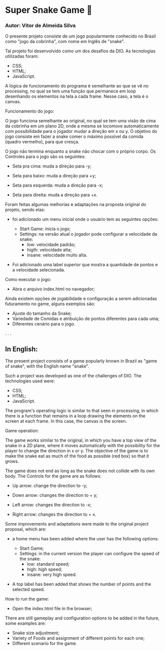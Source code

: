 # Super Snake Game :snake:

### Autor: Vitor de Almeida Silva

O presente projeto consiste de um jogo popularmente conhecido no Brasil como "jogo da cobrinha", com nome em Inglês de "snake".

Tal projeto foi desenvolvido como um dos desafios da DIO. As tecnologias utilizadas foram:

- CSS;
- HTML;
-  JavaScript.

A lógica de funcionamento do programa é semelhante ao que se vê no processing, no qual se tem uma função que permanece em loop desenhando os elementos na tela a cada frame. Nesse caso, a tela é o canvas. 

Funcionamento do jogo:

O jogo funciona semelhante ao original, no qual se tem uma visão de cima da cobrinha em um plano 2D, onde a mesma se locomove automaticamente com possibilidade para o jogador mudar a direção em x ou y. O objetivo do jogo consiste em fazer a snake comer o máximo possível da comida (quadro vermelho), para que cresça. 

O jogo não termina enquanto a snake não chocar com o próprio corpo. Os Controles para o jogo são os seguintes:

- Seta pra cima: muda a direção para -y;
- Seta para baixo: muda a direção para +y;

- Seta para esquerda: muda a direção para -x;

- Seta para direita: muda a direção para +x.

Foram feitas algumas melhorias e adaptações na proposta original do projeto, sendo elas:

- foi adicionado um menu inicial onde o usuário tem as seguintes opções:
  - Start Game: inicia o jogo;
  - Settings: na versão atual o jogador pode configurar a velocidade da snake:
    - low: velocidade padrão;
    - higth: velocidade alta;
    - insane: velocidade muito alta.

- Foi adicionado uma label superior que mostra a quantidade de pontos e a velocidade selecionada.

Como executar o jogo: 

- Abra o arquivo index.html no navegador;





Ainda existem opções de jogabilidade e configuração a serem adicionadas futuramento no game, alguns exemplos são:

* Ajuste do tamanho da Snake;
* Variedade de Comidas e atribuição de pontos diferentes para cada uma;
* Diferentes cenário para o jogo.

.
.
.

## In English:

The present project consists of a game popularly known in Brazil as "game of snake", with the English name "snake".

Such a project was developed as one of the challenges of DIO. The technologies used were:

- CSS;
- HTML;
- JavaScript.

The program's operating logic is similar to that seen in processing, in which there is a function that remains in a loop drawing the elements on the screen at each frame. In this case, the canvas is the screen.

Game operation:

The game works similar to the original, in which you have a top view of the snake in a 2D plane, where it moves automatically with the possibility for the player to change the direction in x or y. The objective of the game is to make the snake eat as much of the food as possible (red box) so that it grows.

The game does not end as long as the snake does not collide with its own body. The Controls for the game are as follows:

- Up arrow: change the direction to -y;
- Down arrow: changes the direction to + y;

- Left arrow: changes the direction to -x;

- Right arrow: changes the direction to + x.

Some improvements and adaptations were made to the original project proposal, which are:

- a home menu has been added where the user has the following options:
  - Start Game;
  - Settings: in the current version the player can configure the speed of the snake:
    - low: standard speed;
    - high: high speed;
    - insane: very high speed.

- A top label has been added that shows the number of points and the selected speed.

How to run the game:

- Open the index.html file in the browser;





There are still gameplay and configuration options to be added in the future, some examples are:

* Snake size adjustment;
* Variety of Foods and assignment of different points for each one;
* Different scenario for the game.


